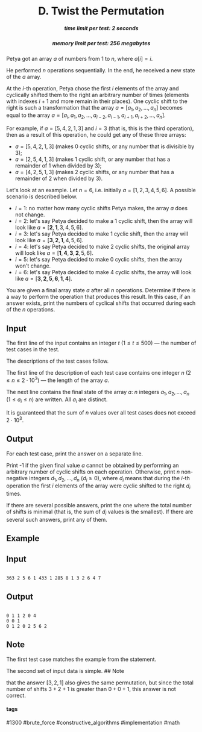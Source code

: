 <h1 style='text-align: center;'> D. Twist the Permutation</h1>

<h5 style='text-align: center;'>time limit per test: 2 seconds</h5>
<h5 style='text-align: center;'>memory limit per test: 256 megabytes</h5>

Petya got an array $a$ of numbers from $1$ to $n$, where $a[i]=i$.

He performed $n$ operations sequentially. In the end, he received a new state of the $a$ array.

At the $i$-th operation, Petya chose the first $i$ elements of the array and cyclically shifted them to the right an arbitrary number of times (elements with indexes $i+1$ and more remain in their places). One cyclic shift to the right is such a transformation that the array $a=[a_1, a_2, \dots, a_n]$ becomes equal to the array $a = [a_i, a_1, a_2, \dots, a_{i-2}, a_{i-1}, a_{i+1}, a_{i+2}, \dots, a_n]$.

For example, if $a = [5,4,2,1,3]$ and $i=3$ (that is, this is the third operation), then as a result of this operation, he could get any of these three arrays:

* $a = [5,4,2,1,3]$ (makes $0$ cyclic shifts, or any number that is divisible by $3$);
* $a = [2,5,4,1,3]$ (makes $1$ cyclic shift, or any number that has a remainder of $1$ when divided by $3$);
* $a = [4,2,5,1,3]$ (makes $2$ cyclic shifts, or any number that has a remainder of $2$ when divided by $3$).

Let's look at an example. Let $n=6$, i.e. initially $a=[1,2,3,4,5,6]$. A possible scenario is described below.

* $i=1$: no matter how many cyclic shifts Petya makes, the array $a$ does not change.
* $i=2$: let's say Petya decided to make a $1$ cyclic shift, then the array will look like $a = [\textbf{2}, \textbf{1}, 3, 4, 5, 6]$.
* $i=3$: let's say Petya decided to make $1$ cyclic shift, then the array will look like $a = [\textbf{3}, \textbf{2}, \textbf{1}, 4, 5, 6]$.
* $i=4$: let's say Petya decided to make $2$ cyclic shifts, the original array will look like $a = [\textbf{1}, \textbf{4}, \textbf{3}, \textbf{2}, 5, 6]$.
* $i=5$: let's say Petya decided to make $0$ cyclic shifts, then the array won't change.
* $i=6$: let's say Petya decided to make $4$ cyclic shifts, the array will look like $a = [\textbf{3}, \textbf{2}, \textbf{5}, \textbf{6}, \textbf{1}, \textbf{4}]$.

You are given a final array state $a$ after all $n$ operations. Determine if there is a way to perform the operation that produces this result. In this case, if an answer exists, print the numbers of cyclical shifts that occurred during each of the $n$ operations.

## Input

The first line of the input contains an integer $t$ ($1 \le t \le 500$) — the number of test cases in the test.

The descriptions of the test cases follow.

The first line of the description of each test case contains one integer $n$ ($2 \le n \le 2\cdot10^3$) — the length of the array $a$.

The next line contains the final state of the array $a$: $n$ integers $a_1, a_2, \dots, a_n$ ($1 \le a_i \le n$) are written. All $a_i$ are distinct.

It is guaranteed that the sum of $n$ values over all test cases does not exceed $2\cdot10^3$.

## Output

For each test case, print the answer on a separate line.

Print -1 if the given final value $a$ cannot be obtained by performing an arbitrary number of cyclic shifts on each operation. Otherwise, print $n$ non-negative integers $d_1, d_2, \dots, d_n$ ($d_i \ge 0$), where $d_i$ means that during the $i$-th operation the first $i$ elements of the array were cyclic shifted to the right $d_i$ times.

If there are several possible answers, print the one where the total number of shifts is minimal (that is, the sum of $d_i$ values is the smallest). If there are several such answers, print any of them.

## Example

## Input


```

363 2 5 6 1 433 1 285 8 1 3 2 6 4 7
```
## Output


```

0 1 1 2 0 4 
0 0 1 
0 1 2 0 2 5 6 2 

```
## Note

The first test case matches the example from the statement.

The second set of input data is simple. ## Note

 that the answer $[3, 2, 1]$ also gives the same permutation, but since the total number of shifts $3+2+1$ is greater than $0+0+1$, this answer is not correct.



#### tags 

#1300 #brute_force #constructive_algorithms #implementation #math 